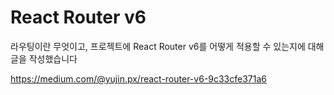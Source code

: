 # React Router v6
라우팅이란 무엇이고, 프로젝트에 React Router v6를 어떻게 적용할 수 있는지에 대해 글을 작성했습니다

https://medium.com/@yujin.px/react-router-v6-9c33cfe371a6
